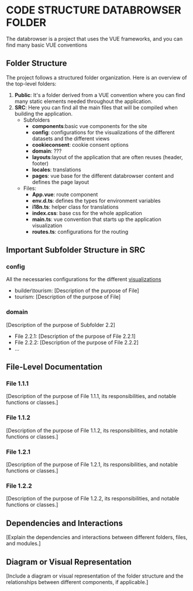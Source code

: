 <!--
SPDX-FileCopyrightText: NOI Techpark <digital@noi.bz.it>

SPDX-License-Identifier: CC0-1.0
-->

# CODE STRUCTURE DATABROWSER FOLDER

The databrowser is a project that uses the VUE frameworks, and you can find many basic VUE conventions

## Folder Structure

The project follows a structured folder organization. Here is an overview of the top-level folders:

1. **Public**: It's a folder derived from a VUE convention where you can find many static elements needed throughout the application.
1. **SRC**: Here you can find all the main files that will be compiled when building the application.
   - Subfolders
     - **components**:basic vue components for the site
     - **config**: configurations for the visualizations of the different datasets and the different views
     - **cookieconsent**: cookie consent options
     - **domain**: ???
     - **layouts**:layout of the application that are often reuses (header, footer)
     - **locales**: translations
     - **pages**: vue base for the different databrowser content and defines the page layout
   - Files:
     - **App.vue**: route component
     - **env.d.ts**: defines the types for environment variables
     - **i18n.ts**: helper class for translations
     - **index.css**: base css for the whole application
     - **main.ts**: vue convention that starts up the application visualization
     - **routes.ts**: configurations for the routing

## Important Subfolder Structure in SRC

### config

All the necessaries configurations for the different [visualizations](overview.md#visualization)

- builder\tourism: [Description of the purpose of File]
- tourism: [Description of the purpose of File]

### domain

[Description of the purpose of Subfolder 2.2]

- File 2.2.1: [Description of the purpose of File 2.2.1]
- File 2.2.2: [Description of the purpose of File 2.2.2]
- ...

## File-Level Documentation

### File 1.1.1

[Description of the purpose of File 1.1.1, its responsibilities, and notable functions or classes.]

### File 1.1.2

[Description of the purpose of File 1.1.2, its responsibilities, and notable functions or classes.]

### File 1.2.1

[Description of the purpose of File 1.2.1, its responsibilities, and notable functions or classes.]

### File 1.2.2

[Description of the purpose of File 1.2.2, its responsibilities, and notable functions or classes.]

## Dependencies and Interactions

[Explain the dependencies and interactions between different folders, files, and modules.]

## Diagram or Visual Representation

[Include a diagram or visual representation of the folder structure and the relationships between different components, if applicable.]
